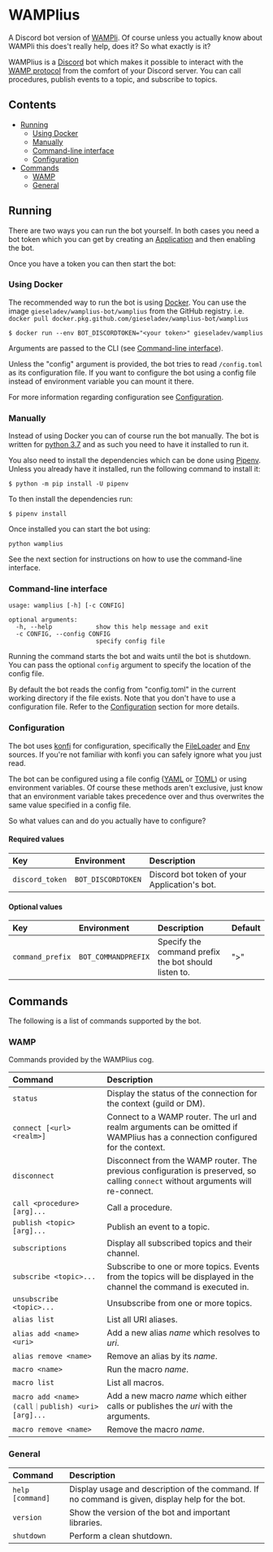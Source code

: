 # WAMPlius

A Discord bot version of [WAMPli](https://github.com/gieseladev/wampli).
Of course unless you actually know about WAMPli this does't really help,
does it? So what exactly is it?

WAMPlius is a [Discord](https://discordapp.com/) bot which makes it
possible to interact with the [WAMP protocol](https://wamp-proto.org/)
from the comfort of your Discord server. You can call procedures,
publish events to a topic, and subscribe to topics.

[TOC]: # "Contents"

## Contents
- [Running](#running)
    - [Using Docker](#using-docker)
    - [Manually](#manually)
    - [Command-line interface](#command-line-interface)
    - [Configuration](#configuration)
- [Commands](#commands)
    - [WAMP](#wamp)
    - [General](#general)


## Running

There are two ways you can run the bot yourself. In both cases you need
a bot token which you can get by creating an
[Application](https://discordapp.com/developers/applications/) and then
enabling the bot.

Once you have a token you can then start the bot:

### Using Docker

The recommended way to run the bot is using
[Docker](https://www.docker.com/). You can use the image
`gieseladev/wamplius-bot/wamplius` from the GitHub registry.
i.e. `docker pull docker.pkg.github.com/gieseladev/wamplius-bot/wamplius`

```console
$ docker run --env BOT_DISCORDTOKEN="<your token>" gieseladev/wamplius
```

Arguments are passed to the CLI (see
[Command-line interface](#command-line-interface)).

Unless the "config" argument is provided, the bot tries to read
`/config.toml` as its configuration file. If you want to configure the
bot using a config file instead of environment variable you can mount it
there.

For more information regarding configuration see
[Configuration](#configuration).


### Manually

Instead of using Docker you can of course run the bot manually. The bot
is written for [python 3.7](https://www.python.org/) and as such you
need to have it installed to run it.

You also need to install the dependencies which can be done using
[Pipenv](https://docs.pipenv.org/). Unless you already have it
installed, run the following command to install it:

```console
$ python -m pip install -U pipenv
```

To then install the dependencies run:

```console
$ pipenv install
```

Once installed you can start the bot using:

```console
python wamplius
```

See the next section for instructions on how to use the command-line
interface.


### Command-line interface

```console
usage: wamplius [-h] [-c CONFIG]

optional arguments:
  -h, --help            show this help message and exit
  -c CONFIG, --config CONFIG
                        specify config file
```

Running the command starts the bot and waits until the bot is shutdown.
You can pass the optional `config` argument to specify the location of
the config file.

By default the bot reads the config from "config.toml" in the current
working directory if the file exists. Note that you don't have to use a
configuration file. Refer to the [Configuration](#configuration) section
for more details.

### Configuration

The bot uses [konfi](https://github.com/gieseladev/konfi) for
configuration, specifically the
[FileLoader](https://konfi.giesela.dev/en/latest/api.html#konfi.FileLoader)
and [Env](https://konfi.giesela.dev/en/latest/api.html#konfi.Env)
sources. If you're not familiar with konfi you can safely ignore what
you just read.

The bot can be configured using a file config ([YAML](https://yaml.org/)
or [TOML](https://github.com/toml-lang/toml)) or using environment
variables. Of course these methods aren't exclusive, just know that an
environment variable takes precedence over and thus overwrites the same
value specified in a config file.

So what values can and do you actually have to configure?

#### Required values

| Key             | Environment        | Description                                  |
|:----------------|:-------------------|:---------------------------------------------|
| `discord_token` | `BOT_DISCORDTOKEN` | Discord bot token of your Application's bot. |

#### Optional values

| Key              | Environment         | Description                                          | Default |
|:-----------------|:--------------------|:-----------------------------------------------------|:--------|
| `command_prefix` | `BOT_COMMANDPREFIX` | Specify the command prefix the bot should listen to. | ">"     |


## Commands

The following is a list of commands supported by the bot.

### WAMP

Commands provided by the WAMPlius cog.

| Command                                           | Description                                                                                                                       |
|:--------------------------------------------------|:----------------------------------------------------------------------------------------------------------------------------------|
| `status`                                          | Display the status of the connection for the context (guild or DM).                                                               |
| `connect [<url> <realm>]`                         | Connect to a WAMP router. The url and realm arguments can be omitted if WAMPlius has a connection configured for the context.     |
| `disconnect`                                      | Disconnect from the WAMP router. The previous configuration is preserved, so calling `connect` without arguments will re-connect. |
| `call <procedure> [arg]...`                       | Call a procedure.                                                                                                                 |
| `publish <topic> [arg]...`                        | Publish an event to a topic.                                                                                                      |
| `subscriptions`                                   | Display all subscribed topics and their channel.                                                                                  |
| `subscribe <topic>...`                            | Subscribe to one or more topics. Events from the topics will be displayed in the channel the command is executed in.              |
| `unsubscribe <topic>...`                          | Unsubscribe from one or more topics.                                                                                              |
| `alias list`                                      | List all URI aliases.                                                                                                             |
| `alias add <name> <uri>`                          | Add a new alias *name* which resolves to *uri*.                                                                                   |
| `alias remove <name>`                             | Remove an alias by its *name*.                                                                                                    |
| `macro <name>`                                    | Run the macro *name*.                                                                                                             |
| `macro list`                                      | List all macros.                                                                                                                  |
| `macro add <name> (call｜publish) <uri> [arg]...` | Add a new macro *name* which either calls or publishes the *uri* with the arguments.                                              |
| `macro remove <name>`                             | Remove the macro *name*.                                                                                                          |


### General

| Command          | Description                                                                                     |
|:-----------------|:------------------------------------------------------------------------------------------------|
| `help [command]` | Display usage and description of the command. If no command is given, display help for the bot. |
| `version`        | Show the version of the bot and important libraries.                                            |
| `shutdown`       | Perform a clean shutdown.                                                                       |

